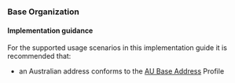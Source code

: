 ### Base Organization 

#### Implementation guidance
For the supported usage scenarios in this implementation guide it is recommended that:
* an Australian address conforms to the [AU Base Address](http://build.fhir.org/ig/hl7au/au-fhir-base/StructureDefinition-au-address.html) Profile
